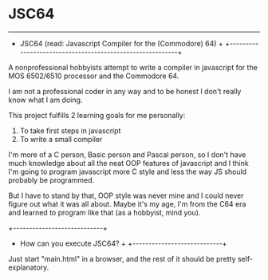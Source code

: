 # JSC64

************************************************************
+ JSC64 (read: Javascript Compiler for the (Commodore) 64) +
+----------------------------------------------------------+

A nonprofessional hobbyists attempt to write a compiler in javascript for the MOS 6502/6510 processor and the Commodore 64.

I am not a professional coder in any way and to be honest I don't really know what I am doing.

This project fulfills 2 learning goals for me personally:
  1) To take first steps in javascript
  2) To write a small compiler

I'm more of a C person, Basic person and Pascal person, so I don't have much knowledge about all the neat OOP features of javascript and I think I'm going to program javascript more C style and less the way JS should probably be programmed. 

But I have to stand by that, OOP style was never mine and I could never figure out what it was all about. Maybe it's my age, I'm from the C64 era and learned to program like that (as a hobbyist, mind you).

+----------------------------+
+ How can you execute JSC64? +
+----------------------------+

Just start "main.html" in a browser, and the rest of it should be pretty self-explanatory.
